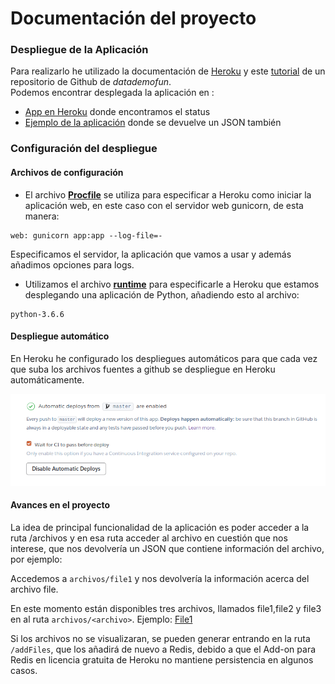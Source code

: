 # Documentación del proyecto
### Despliegue de la Aplicación
Para realizarlo he utilizado la documentación de [Heroku](https://dashboard.heroku.com/apps) y este [tutorial](https://github.com/datademofun/heroku-basic-flask) de un repositorio de Github de _datademofun_.  
Podemos encontrar desplegada la aplicación en :
-  [App en Heroku](https://filecnc.herokuapp.com/) donde encontramos el status
-  [Ejemplo de la aplicación](https://filecnc.herokuapp.com/ejemplo) donde se devuelve un JSON también

### Configuración del despliegue

#### Archivos de configuración
- El archivo [**Procfile**](https://github.com/AGCarlos/IV_1819_Proyecto/blob/master/Procfile) se utiliza para especificar a Heroku como iniciar la aplicación web, en este caso con el servidor web gunicorn, de esta manera:  
```
web: gunicorn app:app --log-file=-
```
Especificamos el servidor, la aplicación que vamos a usar y además añadimos opciones para logs.
- Utilizamos el archivo [**runtime**](https://github.com/AGCarlos/IV_1819_Proyecto/blob/master/runtime.txt) para especificarle a Heroku que estamos desplegando una aplicación de Python, añadiendo esto al archivo:  
```
python-3.6.6
```

#### Despliegue automático

En Heroku he configurado los despliegues automáticos para que cada vez que suba los archivos fuentes a github se despliegue en Heroku automáticamente.  

![autoDesploysOnHeroku](../img/autoDep.png)

#### Avances en el proyecto

La idea de  principal funcionalidad de la aplicación es poder acceder a la ruta /archivos y en esa ruta acceder al archivo en cuestión que nos interese, que nos devolvería un JSON que contiene información del archivo, por ejemplo:  

Accedemos a ``archivos/file1`` y nos devolvería la información acerca del archivo file.    

En este momento están disponibles tres archivos, llamados file1,file2 y file3 en al ruta ``archivos/<archivo>``. Ejemplo: [File1](https://filecnc.herokuapp.com/archivos/file1) 

Si los archivos no se visualizaran, se pueden generar entrando en la ruta ``/addFiles``, que los añadirá de nuevo a Redis, debido a que el Add-on para Redis en licencia gratuita de Heroku no mantiene persistencia en algunos casos.
